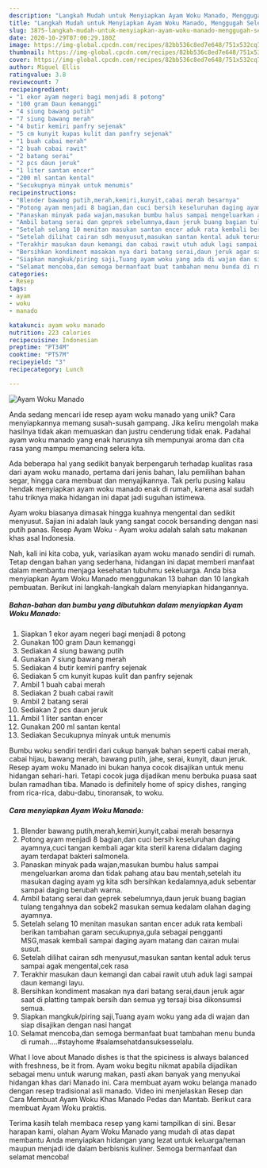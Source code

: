 ```yaml
---
description: "Langkah Mudah untuk Menyiapkan Ayam Woku Manado, Menggugah Selera"
title: "Langkah Mudah untuk Menyiapkan Ayam Woku Manado, Menggugah Selera"
slug: 3875-langkah-mudah-untuk-menyiapkan-ayam-woku-manado-menggugah-selera
date: 2020-10-29T07:00:29.180Z
image: https://img-global.cpcdn.com/recipes/82bb536c8ed7e648/751x532cq70/ayam-woku-manado-foto-resep-utama.jpg
thumbnail: https://img-global.cpcdn.com/recipes/82bb536c8ed7e648/751x532cq70/ayam-woku-manado-foto-resep-utama.jpg
cover: https://img-global.cpcdn.com/recipes/82bb536c8ed7e648/751x532cq70/ayam-woku-manado-foto-resep-utama.jpg
author: Miguel Ellis
ratingvalue: 3.8
reviewcount: 7
recipeingredient:
- "1 ekor ayam negeri bagi menjadi 8 potong"
- "100 gram Daun kemanggi"
- "4 siung bawang putih"
- "7 siung bawang merah"
- "4 butir kemiri panfry sejenak"
- "5 cm kunyit kupas kulit dan panfry sejenak"
- "1 buah cabai merah"
- "2 buah cabai rawit"
- "2 batang serai"
- "2 pcs daun jeruk"
- "1 liter santan encer"
- "200 ml santan kental"
- "Secukupnya minyak untuk menumis"
recipeinstructions:
- "Blender bawang putih,merah,kemiri,kunyit,cabai merah besarnya"
- "Potong ayam menjadi 8 bagian,dan cuci bersih keseluruhan daging ayamnya,cuci tangan kembali agar kita steril karena didalam daging ayam terdapat bakteri salmonela."
- "Panaskan minyak pada wajan,masukan bumbu halus sampai mengeluarkan aroma dan tidak pahang atau bau mentah,setelah itu masukan daging ayam yg kita sdh bersihkan kedalamnya,aduk sebentar sampai daging berubah warna."
- "Ambil batang serai dan geprek sebelumnya,daun jeruk buang bagian tulang tengahnya dan sobek2 masukan semua kedalam olahan daging ayamnya."
- "Setelah selang 10 menitan masukan santan encer aduk rata kembali berikan tambahan garam secukupnya,gula sebagai pengganti MSG,masak kembali sampai daging ayam matang dan cairan mulai susut."
- "Setelah dilihat cairan sdh menyusut,masukan santan kental aduk terus sampai agak mengental,cek rasa"
- "Terakhir masukan daun kemangi dan cabai rawit utuh aduk lagi sampai daun kemangi layu."
- "Bersihkan kondiment masakan nya dari batang serai,daun jeruk agar saat di platting tampak bersih dan semua yg tersaji bisa dikonsumsi semua."
- "Siapkan mangkuk/piring saji,Tuang ayam woku yang ada di wajan dan siap disajikan dengan nasi hangat"
- "Selamat mencoba,dan semoga bermanfaat buat tambahan menu bunda di rumah....#stayhome #salamsehatdansuksesselalu."
categories:
- Resep
tags:
- ayam
- woku
- manado

katakunci: ayam woku manado 
nutrition: 223 calories
recipecuisine: Indonesian
preptime: "PT34M"
cooktime: "PT57M"
recipeyield: "3"
recipecategory: Lunch

---
```



![Ayam Woku Manado](https://img-global.cpcdn.com/recipes/82bb536c8ed7e648/751x532cq70/ayam-woku-manado-foto-resep-utama.jpg)

Anda sedang mencari ide resep ayam woku manado yang unik? Cara menyiapkannya memang susah-susah gampang. Jika keliru mengolah maka hasilnya tidak akan memuaskan dan justru cenderung tidak enak. Padahal ayam woku manado yang enak harusnya sih mempunyai aroma dan cita rasa yang mampu memancing selera kita.

Ada beberapa hal yang sedikit banyak berpengaruh terhadap kualitas rasa dari ayam woku manado, pertama dari jenis bahan, lalu pemilihan bahan segar, hingga cara membuat dan menyajikannya. Tak perlu pusing kalau hendak menyiapkan ayam woku manado enak di rumah, karena asal sudah tahu triknya maka hidangan ini dapat jadi suguhan istimewa.

Ayam woku biasanya dimasak hingga kuahnya mengental dan sedikit menyusut. Sajian ini adalah lauk yang sangat cocok bersanding dengan nasi putih panas. Resep Ayam Woku - Ayam woku adalah salah satu makanan khas asal Indonesia.


Nah, kali ini kita coba, yuk, variasikan ayam woku manado sendiri di rumah. Tetap dengan bahan yang sederhana, hidangan ini dapat memberi manfaat dalam membantu menjaga kesehatan tubuhmu sekeluarga. Anda bisa menyiapkan Ayam Woku Manado menggunakan 13 bahan dan 10 langkah pembuatan. Berikut ini langkah-langkah dalam menyiapkan hidangannya.

<!--inarticleads1-->

##### Bahan-bahan dan bumbu yang dibutuhkan dalam menyiapkan Ayam Woku Manado:

1. Siapkan 1 ekor ayam negeri bagi menjadi 8 potong
1. Gunakan 100 gram Daun kemanggi
1. Sediakan 4 siung bawang putih
1. Gunakan 7 siung bawang merah
1. Sediakan 4 butir kemiri panfry sejenak
1. Sediakan 5 cm kunyit kupas kulit dan panfry sejenak
1. Ambil 1 buah cabai merah
1. Sediakan 2 buah cabai rawit
1. Ambil 2 batang serai
1. Sediakan 2 pcs daun jeruk
1. Ambil 1 liter santan encer
1. Gunakan 200 ml santan kental
1. Sediakan Secukupnya minyak untuk menumis


Bumbu woku sendiri terdiri dari cukup banyak bahan seperti cabai merah, cabai hijau, bawang merah, bawang putih, jahe, serai, kunyit, daun jeruk. Resep ayam woku Manado ini bukan hanya cocok disajikan untuk menu hidangan sehari-hari. Tetapi cocok juga dijadikan menu berbuka puasa saat bulan ramadhan tiba. Manado is definitely home of spicy dishes, ranging from rica-rica, dabu-dabu, tinoransak, to woku. 

<!--inarticleads2-->

##### Cara menyiapkan Ayam Woku Manado:

1. Blender bawang putih,merah,kemiri,kunyit,cabai merah besarnya
1. Potong ayam menjadi 8 bagian,dan cuci bersih keseluruhan daging ayamnya,cuci tangan kembali agar kita steril karena didalam daging ayam terdapat bakteri salmonela.
1. Panaskan minyak pada wajan,masukan bumbu halus sampai mengeluarkan aroma dan tidak pahang atau bau mentah,setelah itu masukan daging ayam yg kita sdh bersihkan kedalamnya,aduk sebentar sampai daging berubah warna.
1. Ambil batang serai dan geprek sebelumnya,daun jeruk buang bagian tulang tengahnya dan sobek2 masukan semua kedalam olahan daging ayamnya.
1. Setelah selang 10 menitan masukan santan encer aduk rata kembali berikan tambahan garam secukupnya,gula sebagai pengganti MSG,masak kembali sampai daging ayam matang dan cairan mulai susut.
1. Setelah dilihat cairan sdh menyusut,masukan santan kental aduk terus sampai agak mengental,cek rasa
1. Terakhir masukan daun kemangi dan cabai rawit utuh aduk lagi sampai daun kemangi layu.
1. Bersihkan kondiment masakan nya dari batang serai,daun jeruk agar saat di platting tampak bersih dan semua yg tersaji bisa dikonsumsi semua.
1. Siapkan mangkuk/piring saji,Tuang ayam woku yang ada di wajan dan siap disajikan dengan nasi hangat
1. Selamat mencoba,dan semoga bermanfaat buat tambahan menu bunda di rumah....#stayhome #salamsehatdansuksesselalu.


What I love about Manado dishes is that the spiciness is always balanced with freshness, be it from. Ayam woku begitu nikmat apabila dijadikan sebagai menu untuk warung makan, pasti akan banyak yang menyukai hidangan khas dari Manado ini. Cara membuat ayam woku belanga manado dengan resep tradisional asli manado. Video ini menjelaskan Resep dan Cara Membuat Ayam Woku Khas Manado Pedas dan Mantab. Berikut cara membuat Ayam Woku praktis. 

Terima kasih telah membaca resep yang kami tampilkan di sini. Besar harapan kami, olahan Ayam Woku Manado yang mudah di atas dapat membantu Anda menyiapkan hidangan yang lezat untuk keluarga/teman maupun menjadi ide dalam berbisnis kuliner. Semoga bermanfaat dan selamat mencoba!

